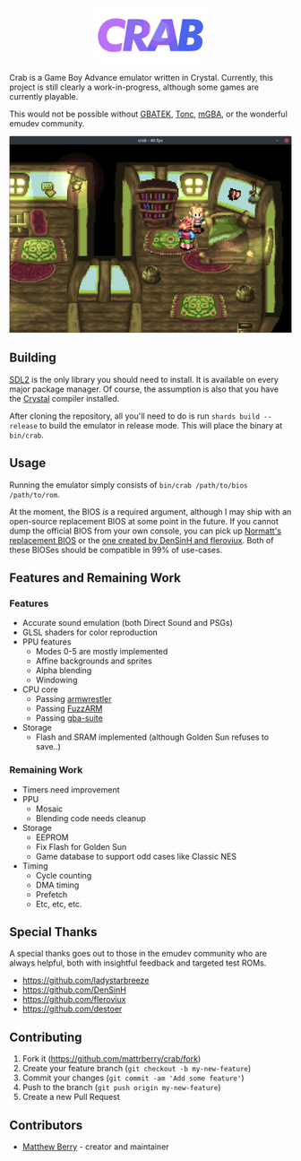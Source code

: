 <p align="center"><img width="200" src="README/crab.png"></p>

Crab is a Game Boy Advance emulator written in Crystal. Currently, this project is still clearly a work-in-progress, although some games are currently playable.

This would not be possible without [GBATEK](http://problemkaputt.de/gbatek.htm), [Tonc](https://www.coranac.com/tonc), [mGBA](https://mgba.io/), or the wonderful emudev community.

<p align="center"><img width="800" src="README/GoldenSun.png"></p>

## Building

[SDL2](https://www.libsdl.org/) is the only library you should need to install. It is available on every major package manager. Of course, the assumption is also that you have the [Crystal](https://crystal-lang.org/install/) compiler installed.

After cloning the repository, all you'll need to do is run `shards build --release` to build the emulator in release mode. This will place the binary at `bin/crab`.

## Usage

Running the emulator simply consists of `bin/crab /path/to/bios /path/to/rom`.

At the moment, the BIOS _is_ a required argument, although I may ship with an open-source replacement BIOS at some point in the future. If you cannot dump the official BIOS from your own console, you can pick up [Normatt's replacement BIOS](https://github.com/Nebuleon/ReGBA/tree/master/bios) or the [one created by DenSinH and fleroviux](https://github.com/Cult-of-GBA/BIOS). Both of these BIOSes should be compatible in 99% of use-cases.

## Features and Remaining Work

### Features

- Accurate sound emulation (both Direct Sound and PSGs)
- GLSL shaders for color reproduction
- PPU features
  - Modes 0-5 are mostly implemented
  - Affine backgrounds and sprites
  - Alpha blending
  - Windowing
- CPU core
  - Passing [armwrestler](https://github.com/destoer/armwrestler-gba-fixed)
  - Passing [FuzzARM](https://github.com/DenSinH/FuzzARM)
  - Passing [gba-suite](https://github.com/jsmolka/gba-suite)
- Storage
  - Flash and SRAM implemented (although Golden Sun refuses to save..)

### Remaining Work

- Timers need improvement
- PPU
  - Mosaic
  - Blending code needs cleanup
- Storage
  - EEPROM
  - Fix Flash for Golden Sun
  - Game database to support odd cases like Classic NES
- Timing
  - Cycle counting
  - DMA timing
  - Prefetch
  - Etc, etc, etc.

## Special Thanks

A special thanks goes out to those in the emudev community who are always helpful, both with insightful feedback and targeted test ROMs.

- https://github.com/ladystarbreeze
- https://github.com/DenSinH
- https://github.com/fleroviux
- https://github.com/destoer

## Contributing

1. Fork it (<https://github.com/mattrberry/crab/fork>)
2. Create your feature branch (`git checkout -b my-new-feature`)
3. Commit your changes (`git commit -am 'Add some feature'`)
4. Push to the branch (`git push origin my-new-feature`)
5. Create a new Pull Request

## Contributors

- [Matthew Berry](https://github.com/mattrberry) - creator and maintainer

